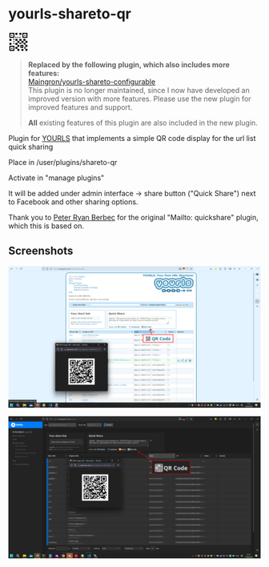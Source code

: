 # yourls-shareto-qr
![logo](logo.png)

> **Replaced by the following plugin, which also includes more features:**  
> [Maingron/yourls-shareto-configurable](https://github.com/Maingron/yourls-shareto-configurable)  
> This plugin is no longer maintained, since I now have developed an improved version with more features.
> Please use the new plugin for improved features and support.
>  
> **All** existing features of this plugin are also included in the new plugin.

Plugin for [YOURLS](http://yourls.org) that implements a simple QR code display for the url list quick sharing

Place in /user/plugins/shareto-qr

Activate in "manage plugins"

It will be added under admin interface -> share button ("Quick Share") next to Facebook and other sharing options.

Thank you to [Peter Ryan Berbec](https://havetechwilltravel.nyc/) for the original "Mailto: quickshare" plugin, which this is based on.

## Screenshots
![](screenshots/screenshot-yourls.png)

![](screenshots/screenshot-sleeky.png)
